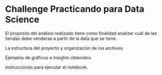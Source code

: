 # Challenge Practicando para Data Science
El propósito del análisis realizado tiene como finalidad analizar cuál de las tiendas debe venderse a partir de la data que se tiene.

La estructura del proyecto y organización de los archivos.

Ejemplos de gráficos e insights obtenidos.

Instrucciones para ejecutar el notebook.
